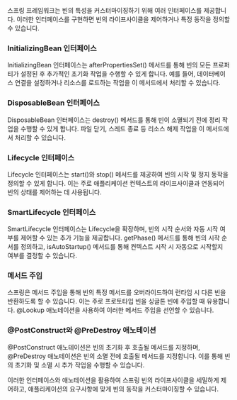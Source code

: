 스프링 프레임워크는 빈의 특성을 커스터마이징하기 위해 여러 인터페이스를 제공합니다. 이러한 인터페이스를 구현하면 빈의 라이프사이클을 제어하거나 특정 동작을 정의할 수 있습니다.

  
### **InitializingBean 인터페이스**

InitializingBean 인터페이스는 afterPropertiesSet() 메서드를 통해 빈의 모든 프로퍼티가 설정된 후 추가적인 초기화 작업을 수행할 수 있게 합니다. 예를 들어, 데이터베이스 연결을 설정하거나 리소스를 로드하는 작업을 이 메서드에서 처리할 수 있습니다.

### **DisposableBean 인터페이스**

DisposableBean 인터페이스는 destroy() 메서드를 통해 빈이 소멸되기 전에 정리 작업을 수행할 수 있게 합니다. 파일 닫기, 스레드 종료 등 리소스 해제 작업을 이 메서드에서 처리할 수 있습니다.

### **Lifecycle 인터페이스**

Lifecycle 인터페이스는 start()와 stop() 메서드를 제공하여 빈의 시작 및 정지 동작을 정의할 수 있게 합니다. 이는 주로 애플리케이션 컨텍스트의 라이프사이클과 연동되어 빈의 상태를 제어하는 데 사용됩니다.

### **SmartLifecycle 인터페이스**

SmartLifecycle 인터페이스는 Lifecycle을 확장하며, 빈의 시작 순서와 자동 시작 여부를 제어할 수 있는 추가 기능을 제공합니다. getPhase() 메서드를 통해 빈의 시작 순서를 정의하고, isAutoStartup() 메서드를 통해 컨텍스트 시작 시 자동으로 시작할지 여부를 결정할 수 있습니다.

### **메서드 주입**

스프링은 메서드 주입을 통해 빈의 특정 메서드를 오버라이드하여 런타임 시 다른 빈을 반환하도록 할 수 있습니다. 이는 주로 프로토타입 빈을 싱글톤 빈에 주입할 때 유용합니다. @Lookup 애노테이션을 사용하여 이러한 메서드 주입을 선언할 수 있습니다.

### @PostConstruct**와** @PreDestroy **애노테이션**

@PostConstruct 애노테이션은 빈의 초기화 후 호출될 메서드를 지정하며, @PreDestroy 애노테이션은 빈의 소멸 전에 호출될 메서드를 지정합니다. 이를 통해 빈의 초기화 및 소멸 시 추가 작업을 수행할 수 있습니다.

이러한 인터페이스와 애노테이션을 활용하여 스프링 빈의 라이프사이클을 세밀하게 제어하고, 애플리케이션의 요구사항에 맞게 빈의 동작을 커스터마이징할 수 있습니다.